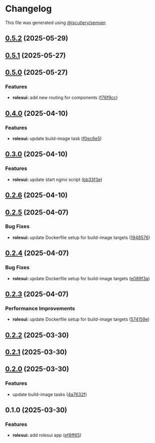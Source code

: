 # Changelog

This file was generated using [@jscutlery/semver](https://github.com/jscutlery/semver).

## [0.5.2](https://github.com/jdwillmsen/jdw/compare/rolesui-0.5.1...rolesui-0.5.2) (2025-05-29)

## [0.5.1](https://github.com/jdwillmsen/jdw/compare/rolesui-0.5.0...rolesui-0.5.1) (2025-05-27)

## [0.5.0](https://github.com/jdwillmsen/jdw/compare/rolesui-0.4.0...rolesui-0.5.0) (2025-05-27)


### Features

* **rolesui:** add new routing for components ([f76f9cc](https://github.com/jdwillmsen/jdw/commit/f76f9cc1cadffda14f3a46446e4eede14642a9ef))

## [0.4.0](https://github.com/jdwillmsen/jdw/compare/rolesui-0.3.0...rolesui-0.4.0) (2025-04-10)


### Features

* **rolesui:** update build-image task ([f0ec6e5](https://github.com/jdwillmsen/jdw/commit/f0ec6e5add52c3502ca2065ce79dc622cd52ebb2))

## [0.3.0](https://github.com/jdwillmsen/jdw/compare/rolesui-0.2.6...rolesui-0.3.0) (2025-04-10)


### Features

* **rolesui:** update start nginx script ([bb33f3e](https://github.com/jdwillmsen/jdw/commit/bb33f3ed88b55ee27630aad6ff8cce31ca2c0cbd))

## [0.2.6](https://github.com/jdwillmsen/jdw/compare/rolesui-0.2.5...rolesui-0.2.6) (2025-04-10)

## [0.2.5](https://github.com/jdwillmsen/jdw/compare/rolesui-0.2.4...rolesui-0.2.5) (2025-04-07)


### Bug Fixes

* **rolesui:** update Dockerfile setup for build-image targets ([1948576](https://github.com/jdwillmsen/jdw/commit/1948576da0bb711a72a4dc247d0359b0d18edd9a))

## [0.2.4](https://github.com/jdwillmsen/jdw/compare/rolesui-0.2.3...rolesui-0.2.4) (2025-04-07)


### Bug Fixes

* **rolesui:** update Dockerfile setup for build-image targets ([e089f3a](https://github.com/jdwillmsen/jdw/commit/e089f3a9f4e0c5d1f2515b7c2a8f9847d38f1245))

## [0.2.3](https://github.com/jdwillmsen/jdw/compare/rolesui-0.2.2...rolesui-0.2.3) (2025-04-07)


### Performance Improvements

* **rolesui:** update Dockerfile setup for build-image targets ([574159e](https://github.com/jdwillmsen/jdw/commit/574159e7df7e201e5cc40a3db3911f46810ff0b0))

## [0.2.2](https://github.com/jdwillmsen/jdw/compare/rolesui-0.2.1...rolesui-0.2.2) (2025-03-30)

## [0.2.1](https://github.com/jdwillmsen/jdw/compare/rolesui-0.2.0...rolesui-0.2.1) (2025-03-30)

## [0.2.0](https://github.com/jdwillmsen/jdw/compare/rolesui-0.1.0...rolesui-0.2.0) (2025-03-30)

### Features

- update build-image tasks ([4a7632f](https://github.com/jdwillmsen/jdw/commit/4a7632ffa68ac61493c6f5679cc9826e2e0ac7fa))

## 0.1.0 (2025-03-30)

### Features

- **rolesui:** add rolesui app ([ef8ff65](https://github.com/jdwillmsen/jdw/commit/ef8ff656f5a8543d676430a22935fcd7e182fa5e))
